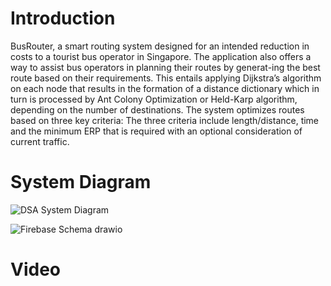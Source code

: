 # Introduction
BusRouter, a smart routing system designed for an intended reduction in costs to a tourist bus operator in Singapore. 
The application also offers a way to assist bus operators in planning their routes by generat-ing the best route based on their requirements. 
This entails applying Dijkstra’s algorithm on each node that results in the formation of a distance dictionary which in turn is processed by Ant Colony Optimization or Held-Karp algorithm, 
depending on the number of destinations. 
The system optimizes routes based on three key criteria: The three criteria include length/distance, time and the minimum ERP that is required with an optional consideration of current traffic.
# System Diagram
![DSA System Diagram](https://github.com/user-attachments/assets/b5b87687-8fc6-40f2-9c40-c0a4972e4bf0)

![Firebase Schema drawio](https://github.com/user-attachments/assets/34f421d8-31f6-4dd9-ae89-7a57469fe8a7)

# Video
